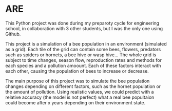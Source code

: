 # ARE

This Python project was done during my preparoty cycle for engineering school, in collaboration with 3 other students, but I was the only one using Github.

This project is a simulation of a bee population in an environment (simulated as a grid). Each tile of the grid can contain some bees, flowers, predators such as spiders or hornets, a bee hive or wasp hive... The whole grid is subject to time changes, season flow, reproduction rates and methods for each species and a pollution amoount. Each of these factors interact with each other, causing the population of bees to increase or decrease.

The main purpose of this project was to simulate the bee population changes depending on different factors, such as the hornet population or the amount of pollution. Using realistic values, we could predict with a relative accuracy (the model is not perfect) what a real bee popultaion could become after x years depending on their environment state.
